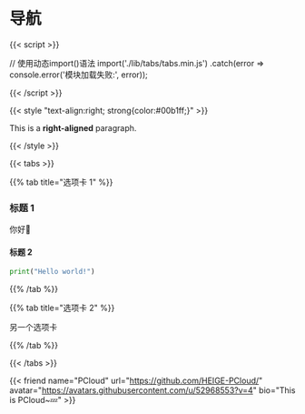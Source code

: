 # 导航



<!-- <script type="module" src="lib/tabs/tabs.min.js"></script> -->

{{< script >}}

// 使用动态import()语法
import('./lib/tabs/tabs.min.js')
  .catch(error => console.error('模块加载失败:', error));

{{< /script >}}

<!-- {{< script >}}
// 创建script元素并设置属性
const script = document.createElement('script');
script.type = 'module';
script.src = 'lib/tabs/tabs.min.js';

// 添加到文档头部（或body）
document.head.appendChild(script);
{{< /script >}} -->


{{< style "text-align:right; strong{color:#00b1ff;}" >}}

This is a **right-aligned** paragraph.

{{< /style >}}


{{< tabs >}}

{{% tab title="选项卡 1" %}}

### 标题 1

你好👋

#### 标题 2

```py
print("Hello world!")
```

{{% /tab %}}

{{% tab title="选项卡 2" %}}

另一个选项卡

{{% /tab %}}

{{< /tabs >}}


{{< friend name="PCloud" url="https://github.com/HEIGE-PCloud/" avatar="https://avatars.githubusercontent.com/u/52968553?v=4" bio="This is PCloud~💤" >}}
